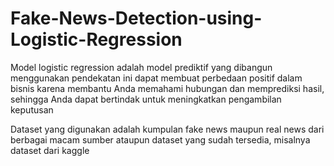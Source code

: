 # Fake-News-Detection-using-Logistic-Regression

Model logistic regression adalah model prediktif yang dibangun menggunakan pendekatan ini dapat membuat perbedaan positif dalam bisnis karena membantu Anda memahami hubungan dan memprediksi hasil, sehingga Anda dapat bertindak untuk meningkatkan pengambilan keputusan

Dataset yang digunakan adalah kumpulan fake news maupun real news dari berbagai macam sumber ataupun dataset yang sudah tersedia, misalnya dataset dari kaggle
